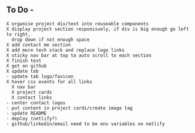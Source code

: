 ## To Do -
    X organise project div/text into reuseable components
    X display project section responisvely, if div is big enough go left to right,
      drop down if not enough space
    X add contact me section
    X add more tech stack and replace logo links
    X sticky nav bar at top to auto scroll to each section
    X finish text
    X get on github
    X update tab
    - update tab logo/favicon
    X hover css events for all links
      X nav bar
      X project cards
      X contact links
    - center contact logos
    - put content in project cards/create image tag
    - update README
    - deploy (netlify?)
    - github/linkedin/email need to be env variables on netlify